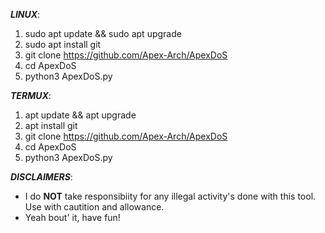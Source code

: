 ***LINUX***:
1. sudo apt update && sudo apt upgrade
2. sudo apt install git
3. git clone https://github.com/Apex-Arch/ApexDoS
4. cd ApexDoS
5. python3 ApexDoS.py

***TERMUX***:
1. apt update && apt upgrade
2. apt install git
3. git clone https://github.com/Apex-Arch/ApexDoS
4. cd ApexDoS
5. python3 ApexDoS.py

***DISCLAIMERS***:
* I do **NOT** take responsibiity for any illegal activity's done with this tool. Use with cautition and allowance.
* Yeah bout' it, have fun!
